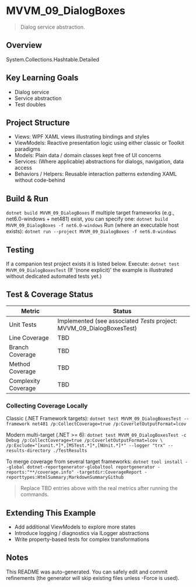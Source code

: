 ﻿# MVVM_09_DialogBoxes

> Dialog service abstraction.

## Overview
System.Collections.Hashtable.Detailed

## Key Learning Goals
- Dialog service
- Service abstraction
- Test doubles

## Project Structure
- Views: WPF XAML views illustrating bindings and styles
- ViewModels: Reactive presentation logic using either classic or Toolkit paradigms
- Models: Plain data / domain classes kept free of UI concerns
- Services: (Where applicable) abstractions for dialogs, navigation, data access
- Behaviors / Helpers: Reusable interaction patterns extending XAML without code-behind

## Build & Run
`
dotnet build MVVM_09_DialogBoxes
`
If multiple target frameworks (e.g., net6.0-windows + net481) exist, you can specify one:
`
dotnet build MVVM_09_DialogBoxes -f net6.0-windows
`
Run (where an executable host exists):
`
dotnet run --project MVVM_09_DialogBoxes -f net6.0-windows
`

## Testing
If a companion test project exists it is listed below. Execute:
`
dotnet test MVVM_09_DialogBoxesTest
`
(If '(none explicit)' the example is illustrated without dedicated automated tests yet.)

## Test & Coverage Status

| Metric | Status |
|--------|--------|
| Unit Tests | Implemented (see associated *Tests* project: MVVM_09_DialogBoxesTest) |
| Line Coverage | TBD |
| Branch Coverage | TBD |
| Method Coverage | TBD |
| Complexity Coverage | TBD |

### Collecting Coverage Locally

Classic (.NET Framework targets):
`
dotnet test MVVM_09_DialogBoxesTest --framework net481 /p:CollectCoverage=true /p:CoverletOutputFormat=lcov
`

Modern multi-target (.NET >= 6):
`
dotnet test MVVM_09_DialogBoxesTest -c Debug /p:CollectCoverage=true /p:CoverletOutputFormat=lcov \
  /p:Exclude="[xunit.*]*,[MSTest.*]*,[NUnit.*]*" --logger "trx" --results-directory ./TestResults
`

To merge coverage from several target frameworks:
`
dotnet tool install --global dotnet-reportgenerator-globaltool
reportgenerator -reports:"**/coverage.info" -targetdir:CoverageReport -reporttypes:HtmlSummary;MarkdownSummaryGithub
`

> Replace TBD entries above with the real metrics after running the commands.

## Extending This Example
- Add additional ViewModels to explore more states
- Introduce logging / diagnostics via ILogger abstractions
- Write property-based tests for complex transformations

## Notes
This README was auto-generated. You can safely edit and commit refinements (the generator will skip existing files unless -Force is used).
